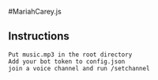 #MariahCarey.js


## Instructions
```
Put music.mp3 in the root directory
Add your bot token to config.json
join a voice channel and run /setchannel
```